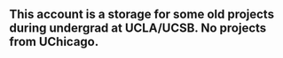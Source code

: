 ## This account is a storage for some old projects during undergrad at UCLA/UCSB. No projects from UChicago. 

<!---
robin-g-lee/robin-g-lee is a ✨ special ✨ repository because its `README.md` (this file) appears on your GitHub profile.
You can click the Preview link to take a look at your changes.
--->
